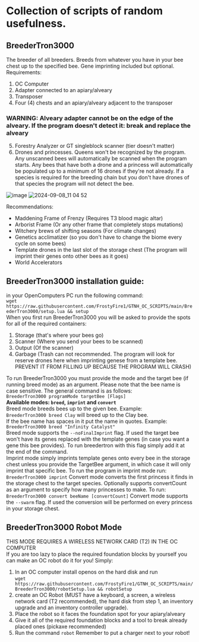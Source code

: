 # Collection of scripts of random usefulness.  
## BreederTron3000
The breeder of all breeders. Breeds from whatever you have in your bee chest up to the specified bee. Gene imprinting included but optional.
Requirements:
1. OC Computer
2. Adapter connected to an apiary/alveary
3. Transposer
4. Four (4) chests and an apiary/alveary adjacent to the transposer  
 ### WARNING: Alveary adapter cannot be on the edge of the alveary. If the program doesn't detect it: break and replace the alveary
5. Forestry Analyzer or GT singleblock scanner (tier doesn't matter)
6. Drones and princesses. Queens won't be recognized by the program. Any unscanned bees will automatically be scanned when the program starts.
   Any bees that have both a drone and a princess will automatically be populated up to a minimum of 16 drones if they're not already.
   If a species is required for the breeding chain but you don't have drones of that species the program will not detect the bee.
   
![image](https://github.com/user-attachments/assets/8157da10-1120-446f-91f4-447c46d2a60e)
![2024-09-08_11 04 52](https://github.com/user-attachments/assets/e8c580b6-09be-4ed8-b700-650e24e43b88)

Recommendations:
- Maddening Frame of Frenzy (Requires T3 blood magic altar)
- Arborist Frame (Or any other frame that completely stops mutations)
- Witchery brews of shifting seasons (For climate changes)
- Genetics acclimatizer (so you don't have to change the biome every cycle on some bees)  
- Template drones in the last slot of the storage chest (The program will imprint their genes onto other bees as it goes)
- World Accelerators
## BreederTron3000 installation guide:  
in your OpenComputers PC run the following command:  
```wget https://raw.githubusercontent.com/FrostyFire1/GTNH_OC_SCRIPTS/main/BreederTron3000/setup.lua && setup```  
When you first run BreederTron3000 you will be asked to provide the spots for all of the required containers:
1. Storage (that's where your bees go)
2. Scanner (Where you send your bees to be scanned)
3. Output (Of the scanner)
4. Garbage (Trash can not recommended. The program will look for reserve drones here when imprinting genese from a template bee. PREVENT IT FROM FILLING UP BECAUSE THE PROGRAM WILL CRASH)
   
To run BreederTron3000 you must provide the mode and the target bee (if running breed mode) as an argument. Please note that the bee name is case sensitive. The general command is as follows:  
`BreederTron3000 programMode targetBee [Flags]`  
**Available modes: `breed`, `imprint` and `convert`**   
Breed mode breeds bees up to the given bee. Example:  
`BreederTron3000 breed Clay` will breed up to the Clay bee.  
If the bee name has spaces in it put the name in quotes. Example:  
`BreederTron3000 breed "Infinity Catalyst"`  
Breed mode supports the `--noFinalImprint` flag. If used the target bee won't have its genes replaced with the template genes (in case you want a gene this bee provides). To run breedertron with this flag simply add it at the end of the command.  
Imprint mode simply imprints template genes onto every bee in the storage chest unless you provide the TargetBee argument, in which case it will only imprint that specific bee. To run the program in imprint mode run:  
`BreederTron3000 imprint`
Convert mode converts the first princess it finds in the storage chest to the target species. Optionally supports convertCount as an argument to specify how many princesses to make. To run:  
`BreederTron3000 convert beeName [convertCount]`
Convert mode supports the `--swarm` flag. If used the conversion will be performed on every princess in your storage chest.
## BreederTron3000 Robot Mode
THIS MODE REQUIRES A WIRELESS NETWORK CARD (T2) IN THE OC COMPUTER  
If you are too lazy to place the required foundation blocks by yourself you can make an OC robot do it for you! 
Simply:
1. In an OC computer install openos on the hard disk and run  
   `wget https://raw.githubusercontent.com/FrostyFire1/GTNH_OC_SCRIPTS/main/BreederTron3000/robotSetup.lua && robotSetup`
3. create an OC Robot (MUST have a keyboard, a screen, a wireless network card (T2 recommended), the hard disk from step 1, an inventory upgrade and an inventory controller upgrade). 
4. Place the robot so it faces the foundation spot for your apiary/alveary
5. Give it all of the required foundation blocks and a tool to break already placed ones (pickaxe recommended)
6. Run the command `robot`
Remember to put a charger next to your robot!
